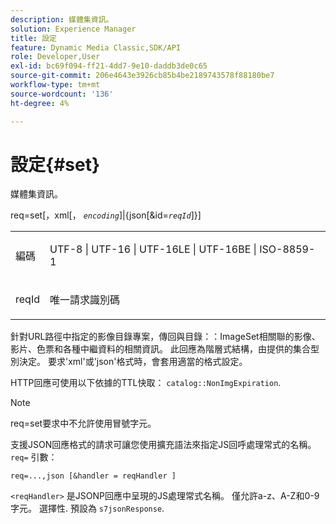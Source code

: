 ```yaml
---
description: 媒體集資訊。
solution: Experience Manager
title: 設定
feature: Dynamic Media Classic,SDK/API
role: Developer,User
exl-id: bc69f094-ff21-4dd7-9e10-daddb3de0c65
source-git-commit: 206e4643e3926cb85b4be2189743578f88180be7
workflow-type: tm+mt
source-wordcount: '136'
ht-degree: 4%

---
```


# 設定{#set}

媒體集資訊。

req=set[，xml[， *`encoding`*]|{json[&amp;id=*`reqId`*]}]

<table id="simpletable_02C955F4EBAD4251A728F0FC68F432B5"> 
 <tr class="strow"> 
  <td class="stentry"> <p><span class="varname"> 編碼</span> </p> </td> 
  <td class="stentry"> <p><span class="codeph"> UTF-8 | UTF-16 | UTF-16LE | UTF-16BE | ISO-8859-1</span> </p></td> 
 </tr> 
 <tr class="strow"> 
  <td class="stentry"> <p><span class="varname"> reqId</span> </p></td> 
  <td class="stentry"> <p>唯一請求識別碼 </p></td> 
 </tr> 
</table>

針對URL路徑中指定的影像目錄專案，傳回與目錄：：ImageSet相關聯的影像、影片、色票和各種中繼資料的相關資訊。 此回應為階層式結構，由提供的集合型別決定。 要求&#39;xml&#39;或&#39;json&#39;格式時，會套用適當的格式設定。

HTTP回應可使用以下依據的TTL快取： `catalog::NonImgExpiration`.

>[!NOTE]
>
>req=set要求中不允許使用冒號字元。

支援JSON回應格式的請求可讓您使用擴充語法來指定JS回呼處理常式的名稱。 `req=` 引數：

`req=...,json [&handler = reqHandler ]`

`<reqHandler>` 是JSONP回應中呈現的JS處理常式名稱。 僅允許a-z、A-Z和0-9字元。 選擇性. 預設為 `s7jsonResponse`.
